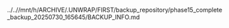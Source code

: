 ../..//mnt/h/ARCHIVE/.UNWRAP/FIRST/backup_repository/phase15_complete_backup_20250730_165645/BACKUP_INFO.md